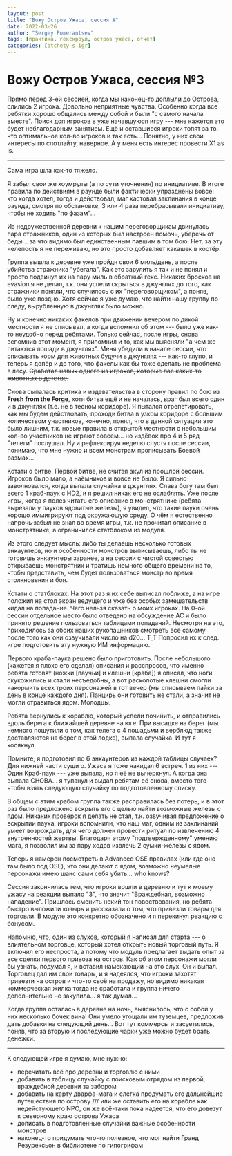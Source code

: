 ```yaml
---
layout: post
title: "Вожу Остров Ужаса, сессия №"
date: 2022-03-26
author: "Sergey Pomerantsev"
tags: [практика, гекскроул, остров ужаса, отчёт]
categories: [otchety-s-igr]
---
```


# Вожу Остров Ужаса, сессия №3

Прямо перед 3-ей сессией, когда мы наконец-то доплыли до Острова, слились 2 игрока. Довольно неприятные чувства. Особенно когда все ребятки хорошо общались между собой и были "с самого начала вместе". Поиск доп игроков в уже начавшуюся игру --- мне кажется это будет неблагодарным занятием. Ещё и оставшиеся игроки топят за то, что оптимальное кол-во игроков и так есть... Понятно, у них свои интересы по спотлайту, наверное. А у меня есть интерес провести X1 as is.

---

Сама игра шла как-то тяжело.

Я забыл свои же хоумрулы (а по сути уточнения) по инициативе. В итоге правила по действиям в раунде были фактически упразднены вовсе: кто когда хотел, тогда и действовал, маг кастовал заклинания в конце раунда, смотря по обстановке, 3 или 4 раза перебрасывали инициативу, чтобы не ходить "по фазам"...

Из недружественной деревни к нашим переговорщикам двинулась пара стражников, один из которых был настроен помочь, уберечь от беды... за что видимо был единственным павшим в том бою. Нет, за эту нелепость я не переживаю, но это просто добавляет какашек в костёр.

Группа вышла к деревне уже пройдя свои 6 миль/день, а после убийства стражника "убегала". Как это зарулить я так и не понял и просто подвинул их на пару миль в обратный гекс. Никаких бросков на evasion я не делал, т.к. они успели скрыться в джунглях до того, как стражники поняли, что случилось с их "переговорщиком", а поняв, было уже поздно. Хотя сейчас я уже думаю, что найти нашу группу по следу, вырубленную в джунглях было можно.

Ну и конечно никаких факелов при движении вечером по дикой местности я не списывал, а когда вспомнил об этом --- было уже как-то неудобно перед ребятами. Только сейчас, после игры, снова вспомнив этот момент, я припомнил и то, как мы выясняли "а чем же питаются лошади в джунглях". Меня убедили в начале сессии, что списывать корм для животных будучи в джунглях --- как-то глупо, и теперь я допёр и до того, что факелы как бы тоже сделать не проблема в лесу. ~~Сработал навык одного из игроков, которые пас каких-то животных в детстве.~~

Снова сыпалась критика и издевательства в сторону правил по бою из **Fresh from the Forge**, хотя битва ещё и не началась, враг был всего один и в джунглях (т.е. не в тесном коридоре). Я пытался отрепетировать, как мы будем действовать, проходи битва в узком коридоре с большим количеством участников, конечно, понял, что в данной ситуации это было лишним, т.к. новые правила в открытой местности с небольшим кол-во участников не играют совсем... но издёвок про 4 и 5 ряд "телеги" послушал. Ну и рефлексируя неделю спустя после сессии, понимаю, что мне нужно и всем монстрам прописывать Боевой размах...

Кстати о битве. Первой битве, не считая акул из прошлой сессии. Игроков было мало, а наёмников и вовсе не было. Я сильно заволновался, когда выпала случайна в джунглях. Слава богу там был всего 1 краб-паук с HD2, и я решил никак его не ослаблять. Уже после игры, когда я полез читать его описание в монстрятнике (ребята вырезали у пауков ядовитые железы), я увидел, что такие пауки очень хорошо иммигрируют под окружающую среду. О чём я естественно ~~напрочь забыл~~ не знал во время игры, т.к. не прочитал описание в монстрятнике, а ограничился статблоком из модуля.

Из этого следует мысль: либо ты делаешь несколько готовых энкаунтерв, но и особенности монстров выписываешь, либо ты не готовишь энкаунтеры заранее, а на сессии с чистой совестью открываешь монстрятник и тратишь немного общего времени на то, чтобы представить, чем будет пользоваться монстр во время столкновения и боя.

Кстати о статблоках. На этот раз я их себе выписал поближе, а на игре положил на стол экран ведущего и уже без особых замешательств кидал на попадание. Чего нельзя сказать о моих игроках. На 0-ой сессии отдельное место было отведено на обсуждение AC и было принято решение пользоваться таблицами попаданий. Несмотря на это, приходилось за обоих наших рукопашников смотреть всё самому после того как они озвучивали число на d20... T_T Попросил их к след. игре подготовить эту нужную ИМ информацию.

Первого краба-паука решено было приготовить. После небольшого (кажется я плохо его сделал) описания и расспросов, что именно ребята готовят (ножки [паучьи] и клешни [краба]) я описал, что ноги скукожились и стали несъедобны, а вот расколотые клешни смогли накормить всех троих персонажей в тот вечер (мы списываем пайки за день в конце каждого дня). Панцирь они готовить не стали, а значит не могли отравиться ядом. Молодцы.

Ребята вернулись к кораблю, который успели починить, и отправились вдоль берега к ближайшей деревне на юге. При высадке на берег (мы немного пошутили о том, как телега с 4 лошадьми и верблюд также доставляются на берег в этой лодке), выпала случайка. И тут я косякнул. 

Помните, я подготовил по 6 энкаунтеров из каждой таблицы случаек? Для нижней части суши о. Ужаса я тоже накидал 6 встреч. 1 из них --- Один Краб-паук --- уже выпала, но я её не вычеркнул. А когда она выпала СНОВА... я тупанул и выдал ребятам её снова, вместо того чтобы взять следующую случайку по подготовленному списку.

В общем с этим крабом группа также расправилась без потерь, и в этот раз было предложено вскрыть его с целью найти возможные железы с ядом. Никаких проверок я делать не стал, т.к. озвучивая предложение о вскрытии паука, игроки вспомнили, что наш маг, одним из заклинаний умеет возрождать, для чего должен провести ритуал по извлечению 4 внутренностей жертвы. Благодаря этому "подтвержденному" умению мага, я позволил им за пару ходов извлечь 2 сумки-железы с ядом.

Теперь я намерен посмотреть в Advanced OSE правилах (или где оно там было под OSE), что они делают с ядом, возможно неумелые персонажи имею шанс сами себя убить... who knows?

Сессия закончилась тем, что игроки вошли в деревню и тут к моему  ужасу на реакции выпало "3", что значит "Враждебная, возможно нападение". Пришлось сменить некий тон повествования, но ребята быстро выложили козырь и рассказали о том, что привезли товары для торговли. В модуле это конкретно обозначено и я перекинул реакцию с бонусом.

Напомню, что, один из слухов, который я написал для старта --- о влиятельном торговце, который хотел открыть новый торговый путь. Я включил его неспроста, а потому что модуль предлагает выдать опыт за все сделки первого привоза на остров. Как об этом персонажи могли бы узнать, подумал я, и вставил намекающий на это слух. Он и выпал. Торговец дал им свои товары, и я надеялся, что игроки захотят привезти на остров и что-то своё на продажу, но видимо никакая коммерческая жилка тогда не сработала и группа  ничего дополнительно не закупила... я так думал...

Когда группа осталась в деревне на ночь, выяснилось, что с собой у них несколько бочек вина! Они умело угощали им туземцев, предложив дать добавки на следующий день... Вот тут коммерсы и засуетились, поняв, что за вторую и последующие чарки уже можно будет брать денежки.

---

К следующей игре я думаю, мне нужно:

- перечитать всё про деревни и торговлю с ними
- добавить в таблицу случайку с поисковым отрядом из первой, враждебной деревни за забором
- добавить на карту дварфа-мага и слегка продумать его дальнейшие путешествия по острову /// или же оставить его на корабле как недейстующего NPC, он же всё-таки пока надеется, что его довезут к северному краю острова Ужаса
- дописать в подготовленные случайки важные особенности монстров
- наконец-то придумать что-то полезное, что мог найти Гранд Резурексьон в библиотеке по гипогрифам
